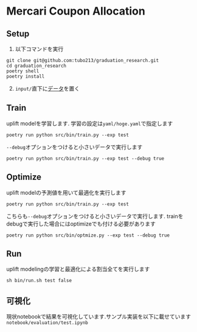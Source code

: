 # Mercari Coupon Allocation

## Setup

1. 以下コマンドを実行
```
git clone git@github.com:tubo213/graduation_research.git
cd graduation_research
poetry shell
poetry install
```
2. `input/`直下に[データ](https://drive.google.com/file/d/1qaAhXao5zFLmW3KMpHBa2gYXHP9FWTRb/view?usp=sharing)を置く

## Train
uplift modelを学習します.
学習の設定は`yaml/hoge.yaml`で指定します
```
poetry run python src/bin/train.py --exp test
```
`--debug`オプションをつけると小さいデータで実行します
```
poetry run python src/bin/train.py --exp test --debug true
```

## Optimize
uplift modelの予測値を用いて最適化を実行します
```
poetry run python src/bin/train.py --exp test
```
こちらも`--debug`オプションをつけると小さいデータで実行します.
trainをdebugで実行した場合にはoptimizeでも付ける必要があります
```
poetry run python src/bin/optmize.py --exp test --debug true
```

## Run
uplift modelingの学習と最適化による割当全てを実行します
```
sh bin/run.sh test false
```

## 可視化
現状notebookで結果を可視化しています.サンプル実装を以下に載せています
`notebook/evaluation/test.ipynb`
